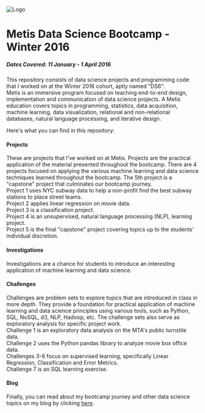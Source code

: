![Logo](https://raw.githubusercontent.com/jasonsyp/metis-datascience/master/metis_logo.png)  
# Metis Data Science Bootcamp - Winter 2016  

##### Dates Covered:  11 January - 1 April 2016  

This repository consists of data science projects and programming code that I
worked on at the Winter 2016 cohort, aptly named "DS6".  
Metis is an immersive program focused on teaching end-to-end design, implementation and communication of data science projects. A Metis education covers topics in programming, statistics, data acquisition, machine learning, data visualization, relational and non-relational databases, natural language processing, and iterative design.  

Here's what you can find in this repository:  

#### Projects
These are projects that I've worked on at Metis.  Projects are the practical application of the material presented throughout the bootcamp.  There are 4 projects focused on applying the various machine learning and data science techniques learned throughout the bootcamp.  The 5th project is a "capstone" project that culminates our bootcamp journey.  
Project 1 uses NYC subway data to help a non-profit find the best subway stations to place street teams.  
Project 2 applies linear regression on movie data.  
Project 3 is a classification project.  
Project 4 is an unsupervised, natural language processing (NLP), learning project.  
Project 5 is the final "capstone" project covering topics up to the students' individual discretion.  

#### Investigations
Investigations are a chance for students to introduce an interesting application
of machine learning and data science.  

#### Challenges
Challenges are problem sets to explore topics that are introduced in class in more depth.  They provide a foundation for practical application of machine learning and data science principles using various tools, such as Python, SQL, NoSQL, d3, NLP, Hadoop, etc.  The challenge sets also serve as exploratory analysis for specific project work.  
Challenge 1 is an exploratory data analysis on the MTA's public turnstile data.  
Challenge 2 uses the Python pandas library to analyze movie box office data.  
Challenges 3-6 focus on supervised learning, specifically Linear Regression, Classification and Error Metrics.  
Challenge 7 is an SQL learning exercise.  

#### Blog
Finally, you can read about my bootcamp journey and other data science topics on my blog by clicking [here](https://jasonsyp.github.io/).  
